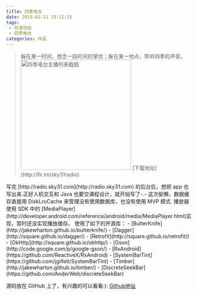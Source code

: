 ```yaml
---
title: 四季电台
date: 2015-02-11 13:12:23
tags: 
 - 开源项目
 - 四季电台
categories: 作品
---
```



<!-- HTML -->
<blockquote class="blockquote-center">
躲在某一时间，想念一段时间的掌纹；躲在某一地点，聆听四季的声音。
<img alt="四季电台主播列表截图" src="http://cdn.linroid.com/device-2015-01-22-224820.png" width="300px" />
[下载地址](http://fir.im/sky31radio)

</blockquote>
<!--more-->
写完 [http://radio.sky31.com](http://radio.sky31.com) 的后台后，想把 app 也写出来.正好人机交互和 Java 也要交课程设计，就开始写了-.-
这次偷懒，数据缓存直接用 DiskLruCache 来管理没有使用数据库，也没有使用 MVP 模式.
播放器使用 SDK 中的 [MediaPlayer](http://developer.android.com/reference/android/media/MediaPlayer.html)实现，暂时还没实现播放缓存。
使用了如下的开源库：
- [ButterKnife](http://jakewharton.github.io/butterknife/)
- [Dagger](http://square.github.io/dagger/)
- [Retrofit](http://square.github.io/retrofit/)
- [OkHttp](http://square.github.io/okhttp/)
- [Gson](http://code.google.com/p/google-gson/)
- [RxAndroid](https://github.com/ReactiveX/RxAndroid)
- [SystemBarTint](https://github.com/jgilfelt/SystemBarTint)
- [Timber](http://jakewharton.github.io/timber/)
- [DiscreteSeekBar](https://github.com/AnderWeb/discreteSeekBar)

源码放在 GitHub 上了，有兴趣的可以看看:): [Github地址](http://github.com/linroid/Sky31Radio)
